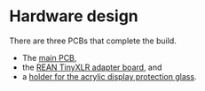 # Hardware design

There are three PCBs that complete the build.

- The [main PCB](pcbs/main/),
- the [REAN TinyXLR adapter board](pcbs/adapter/), and
- a [holder for the acrylic display protection glass](pcbs/holder/).
